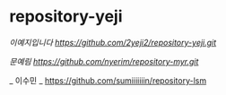 # repository-yeji


_이예지입니다_ _https://github.com/2yeji2/repository-yeji.git_

_문예림_ _https://github.com/nyerim/repository-myr.git_

_ 이수민 _ https://github.com/sumiiiiiiin/repository-lsm